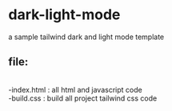 # dark-light-mode
a sample tailwind dark and light mode template 

<h2>file:</h2><br>
-index.html : all html and javascript code<br>
-build.css  : build all project tailwind css code
